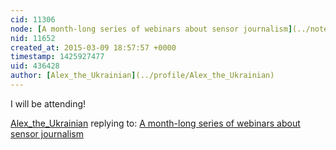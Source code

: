 ```yaml
---
cid: 11306
node: [A month-long series of webinars about sensor journalism](../notes/Willie/03-03-2015/sensor-journalism-series)
nid: 11652
created_at: 2015-03-09 18:57:57 +0000
timestamp: 1425927477
uid: 436428
author: [Alex_the_Ukrainian](../profile/Alex_the_Ukrainian)
---
```


I will be attending!

[Alex_the_Ukrainian](../profile/Alex_the_Ukrainian) replying to: [A month-long series of webinars about sensor journalism](../notes/Willie/03-03-2015/sensor-journalism-series)


